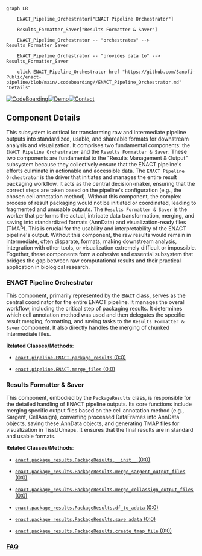 ```mermaid

graph LR

    ENACT_Pipeline_Orchestrator["ENACT Pipeline Orchestrator"]

    Results_Formatter_Saver["Results Formatter & Saver"]

    ENACT_Pipeline_Orchestrator -- "orchestrates" --> Results_Formatter_Saver

    ENACT_Pipeline_Orchestrator -- "provides data to" --> Results_Formatter_Saver

    click ENACT_Pipeline_Orchestrator href "https://github.com/Sanofi-Public/enact-pipeline/blob/main/.codeboarding//ENACT_Pipeline_Orchestrator.md" "Details"

```

[![CodeBoarding](https://img.shields.io/badge/Generated%20by-CodeBoarding-9cf?style=flat-square)](https://github.com/CodeBoarding/GeneratedOnBoardings)[![Demo](https://img.shields.io/badge/Try%20our-Demo-blue?style=flat-square)](https://www.codeboarding.org/demo)[![Contact](https://img.shields.io/badge/Contact%20us%20-%20contact@codeboarding.org-lightgrey?style=flat-square)](mailto:contact@codeboarding.org)



## Component Details



This subsystem is critical for transforming raw and intermediate pipeline outputs into standardized, usable, and shareable formats for downstream analysis and visualization. It comprises two fundamental components: the `ENACT Pipeline Orchestrator` and the `Results Formatter & Saver`. These two components are fundamental to the "Results Management & Output" subsystem because they collectively ensure that the ENACT pipeline's efforts culminate in actionable and accessible data. The `ENACT Pipeline Orchestrator` is the driver that initiates and manages the entire result packaging workflow. It acts as the central decision-maker, ensuring that the correct steps are taken based on the pipeline's configuration (e.g., the chosen cell annotation method). Without this component, the complex process of result packaging would not be initiated or coordinated, leading to fragmented and unusable outputs. The `Results Formatter & Saver` is the worker that performs the actual, intricate data transformation, merging, and saving into standardized formats (AnnData) and visualization-ready files (TMAP). This is crucial for the usability and interpretability of the ENACT pipeline's output. Without this component, the raw results would remain in intermediate, often disparate, formats, making downstream analysis, integration with other tools, or visualization extremely difficult or impossible. Together, these components form a cohesive and essential subsystem that bridges the gap between raw computational results and their practical application in biological research.



### ENACT Pipeline Orchestrator

This component, primarily represented by the `ENACT` class, serves as the central coordinator for the entire ENACT pipeline. It manages the overall workflow, including the critical step of packaging results. It determines which cell annotation method was used and then delegates the specific result merging, formatting, and saving tasks to the `Results Formatter & Saver` component. It also directly handles the merging of chunked intermediate files.





**Related Classes/Methods**:



- <a href="https://github.com/Sanofi-Public/enact-pipeline/blob/master/src/enact/pipeline.py#L0-L0" target="_blank" rel="noopener noreferrer">`enact.pipeline.ENACT.package_results` (0:0)</a>

- <a href="https://github.com/Sanofi-Public/enact-pipeline/blob/master/src/enact/pipeline.py#L0-L0" target="_blank" rel="noopener noreferrer">`enact.pipeline.ENACT.merge_files` (0:0)</a>





### Results Formatter & Saver

This component, embodied by the `PackageResults` class, is responsible for the detailed handling of ENACT pipeline outputs. Its core functions include merging specific output files based on the cell annotation method (e.g., Sargent, CellAssign), converting processed DataFrames into AnnData objects, saving these AnnData objects, and generating TMAP files for visualization in TissUUmaps. It ensures that the final results are in standard and usable formats.





**Related Classes/Methods**:



- <a href="https://github.com/Sanofi-Public/enact-pipeline/blob/master/src/enact/package_results.py#L0-L0" target="_blank" rel="noopener noreferrer">`enact.package_results.PackageResults.__init__` (0:0)</a>

- <a href="https://github.com/Sanofi-Public/enact-pipeline/blob/master/src/enact/package_results.py#L0-L0" target="_blank" rel="noopener noreferrer">`enact.package_results.PackageResults.merge_sargent_output_files` (0:0)</a>

- <a href="https://github.com/Sanofi-Public/enact-pipeline/blob/master/src/enact/package_results.py#L0-L0" target="_blank" rel="noopener noreferrer">`enact.package_results.PackageResults.merge_cellassign_output_files` (0:0)</a>

- <a href="https://github.com/Sanofi-Public/enact-pipeline/blob/master/src/enact/package_results.py#L0-L0" target="_blank" rel="noopener noreferrer">`enact.package_results.PackageResults.df_to_adata` (0:0)</a>

- <a href="https://github.com/Sanofi-Public/enact-pipeline/blob/master/src/enact/package_results.py#L0-L0" target="_blank" rel="noopener noreferrer">`enact.package_results.PackageResults.save_adata` (0:0)</a>

- <a href="https://github.com/Sanofi-Public/enact-pipeline/blob/master/src/enact/package_results.py#L0-L0" target="_blank" rel="noopener noreferrer">`enact.package_results.PackageResults.create_tmap_file` (0:0)</a>









### [FAQ](https://github.com/CodeBoarding/GeneratedOnBoardings/tree/main?tab=readme-ov-file#faq)